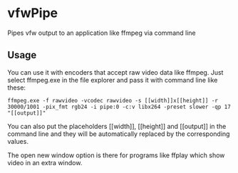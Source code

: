 # vfwPipe
Pipes vfw output to an application like ffmpeg via command line

Usage
-----

You can use it with encoders that accept raw video data like ffmpeg. Just select ffmpeg.exe in the file explorer and pass it with command line like these:
```
ffmpeg.exe -f rawvideo -vcodec rawvideo -s [[width]]x[[height]] -r 30000/1001 -pix_fmt rgb24 -i pipe:0 -c:v libx264 -preset slower -qp 17 "[[output]]"
```

You can also put the placeholders [[width]], [[height]] and [[output]] in the command line and they will be automatically replaced by the corresponding values.

The open new window option is there for programs like ffplay which show video in an extra window.

